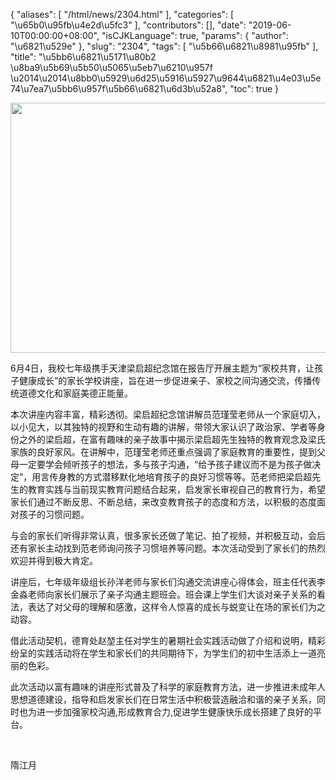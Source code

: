 {
    "aliases": [
        "/html/news/2304.html"
    ],
    "categories": [
        "\u65b0\u95fb\u4e2d\u5fc3"
    ],
    "contributors": [],
    "date": "2019-06-10T00:00:00+08:00",
    "isCJKLanguage": true,
    "params": {
        "author": "\u6821\u529e"
    },
    "slug": "2304",
    "tags": [
        "\u5b66\u6821\u8981\u95fb"
    ],
    "title": "\u5bb6\u6821\u5171\u80b2 \u8ba9\u5b69\u5b50\u5065\u5eb7\u6210\u957f \u2014\u2014\u8bb0\u5929\u6d25\u5916\u5927\u9644\u6821\u4e03\u5e74\u7ea7\u5bb6\u957f\u5b66\u6821\u6d3b\u52a8",
    "toc": true
}


<img
    src="https://cdn.tfls.online/mirror/full/0644f05b616afc77a902e10941c5e2a942e513c5.jpg"
    style="display:block;margin-left:auto;margin-right:auto;"
    decoding="async"
    fetchpriority="auto"
    loading="lazy"
    height="400"
    width="600"
/>







6月4日，我校七年级携手天津梁启超纪念馆在报告厅开展主题为“家校共育，让孩子健康成长”的家长学校讲座，旨在进一步促进亲子、家校之间沟通交流，传播传统道德文化和家庭美德正能量。




本次讲座内容丰富，精彩透彻。梁启超纪念馆讲解员范瑾莹老师从一个家庭切入，以小见大，以其独特的视野和生动有趣的讲解，带领大家认识了政治家、学者等身份之外的梁启超，在富有趣味的亲子故事中揭示梁启超先生独特的教育观念及梁氏家族的良好家风。在讲解中，范瑾莹老师还重点强调了家庭教育的重要性，提到父母一定要学会倾听孩子的想法，多与孩子沟通，“给予孩子建议而不是为孩子做决定”，用言传身教的方式潜移默化地培育孩子的良好习惯等等。范老师把梁启超先生的教育实践与当前现实教育问题结合起来，启发家长审视自己的教育行为，希望家长们通过不断反思、不断总结，来改变教育孩子的态度和方法，以积极的态度面对孩子的习惯问题。




与会的家长们听得非常认真，很多家长还做了笔记、拍了视频，并积极互动，会后还有家长主动找到范老师询问孩子习惯培养等问题。本次活动受到了家长们的热烈欢迎并得到极大肯定。




讲座后，七年级年级组长孙洋老师与家长们沟通交流讲座心得体会，班主任代表李金淼老师向家长们展示了亲子沟通主题班会。班会课上学生们大谈对亲子关系的看法，表达了对父母的理解和感激，这样令人惊喜的成长与蜕变让在场的家长们为之动容。




借此活动契机，德育处赵堃主任对学生的暑期社会实践活动做了介绍和说明，精彩纷呈的实践活动将在学生和家长们的共同期待下，为学生们的初中生活添上一道亮丽的色彩。




此次活动以富有趣味的讲座形式普及了科学的家庭教育方法，进一步推进未成年人思想道德建设，指导和启发家长们在日常生活中积极营造融洽和谐的亲子关系，同时也为进一步加强家校沟通,形成教育合力,促进学生健康快乐成长搭建了良好的平台。




  
 



隋江月




  
 


